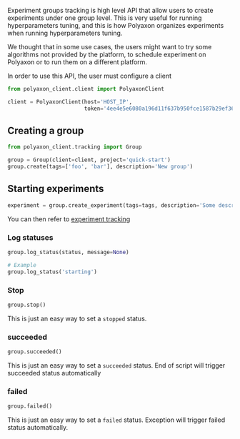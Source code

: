Experiment groups tracking is high level API that allow users to create 
experiments under one group level. This is very useful for running 
hyperparameters tuning, and this is how Polyaxon 
organizes experiments when running hyperparameters tuning.

We thought that in some use cases, the users might want to try some 
algorithms not provided by the platform, to schedule experiment on Polyaxon or to run them on a different platform.

In order to use this API, the user must configure a client

```python
from polyaxon_client.client import PolyaxonClient

client = PolyaxonClient(host='HOST_IP',
                        token='4ee4e5e6080a196d11f637b950fce1587b29ef36')
```

## Creating a group

```python
from polyaxon_client.tracking import Group

group = Group(client=client, project='quick-start')
group.create(tags=['foo', 'bar'], description='New group')
```

## Starting experiments

```python
experiment = group.create_experiment(tags=tags, description='Some description')
```

You can then refer to [experiment tracking](/tracking/experiments)


### Log statuses
 
```python
group.log_status(status, message=None)

# Example
group.log_status('starting')
```

### Stop

```python
group.stop()
```

This is just an easy way to set a `stopped` status.

### succeeded

```python
group.succeeded()
```

This is just an easy way to set a `succeeded` status. End of script will trigger succeeded status automatically

### failed

```python
group.failed()
```

This is just an easy way to set a `failed` status. Exception will trigger failed status automatically.
